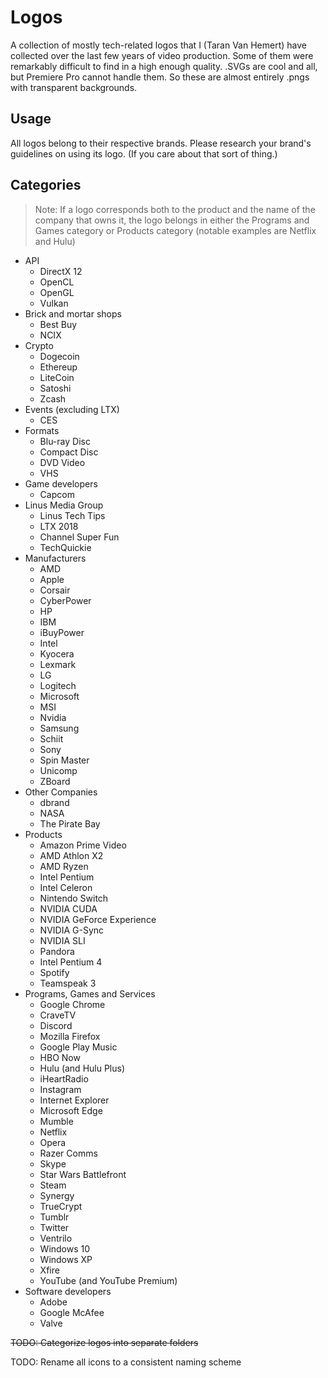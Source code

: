 # Logos

A collection of mostly tech-related logos that I (Taran Van Hemert) have collected over the last few years of video production. Some of them were remarkably difficult to find in a high enough quality.
.SVGs are cool and all, but Premiere Pro cannot handle them. So these are almost entirely .pngs with transparent backgrounds.

## Usage

All logos belong to their respective brands. Please research your brand's guidelines on using its logo. (If you care about that sort of thing.)

## Categories

> Note: If a logo corresponds both to the product and the name of the company that owns it, the logo belongs in either the Programs and Games category or Products category (notable examples are Netflix and Hulu)

- API
  - DirectX 12
  - OpenCL
  - OpenGL
  - Vulkan
- Brick and mortar shops
  - Best Buy
  - NCIX
- Crypto
  - Dogecoin
  - Ethereup
  - LiteCoin
  - Satoshi
  - Zcash
- Events (excluding LTX)
  - CES
- Formats
  - Blu-ray Disc
  - Compact Disc
  - DVD Video
  - VHS
- Game developers
  - Capcom
- Linus Media Group
  - Linus Tech Tips
  - LTX 2018
  - Channel Super Fun
  - TechQuickie
- Manufacturers
  - AMD
  - Apple
  - Corsair
  - CyberPower
  - HP
  - IBM
  - iBuyPower
  - Intel
  - Kyocera
  - Lexmark
  - LG
  - Logitech
  - Microsoft
  - MSI
  - Nvidia
  - Samsung
  - Schiit
  - Sony
  - Spin Master
  - Unicomp
  - ZBoard
- Other Companies
  - dbrand
  - NASA
  - The Pirate Bay
- Products
  - Amazon Prime Video
  - AMD Athlon X2
  - AMD Ryzen
  - Intel Pentium
  - Intel Celeron
  - Nintendo Switch
  - NVIDIA CUDA
  - NVIDIA GeForce Experience
  - NVIDIA G-Sync
  - NVIDIA SLI
  - Pandora
  - Intel Pentium 4
  - Spotify
  - Teamspeak 3
- Programs, Games and Services
  - Google Chrome
  - CraveTV
  - Discord
  - Mozilla Firefox
  - Google Play Music
  - HBO Now
  - Hulu (and Hulu Plus)
  - iHeartRadio
  - Instagram
  - Internet Explorer
  - Microsoft Edge
  - Mumble
  - Netflix
  - Opera
  - Razer Comms
  - Skype
  - Star Wars Battlefront
  - Steam
  - Synergy
  - TrueCrypt
  - Tumblr
  - Twitter
  - Ventrilo
  - Windows 10
  - Windows XP
  - Xfire
  - YouTube (and YouTube Premium)
- Software developers
  - Adobe
  - Google McAfee
  - Valve

~~TODO: Categorize logos into separate folders~~

TODO: Rename all icons to a consistent naming scheme
